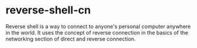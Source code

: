 # reverse-shell-cn
Reverse shell is a way to connect to anyone's personal computer anywhere in the world. It uses the concept of reverse connection in the basics of the networking section of direct and reverse connection.
